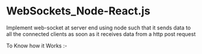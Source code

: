 # WebSockets_Node-React.js

Implement web-socket at server end using node such that it sends data to all the connected clients
as soon as it receives data from a http post request 

To Know how it Works :-


